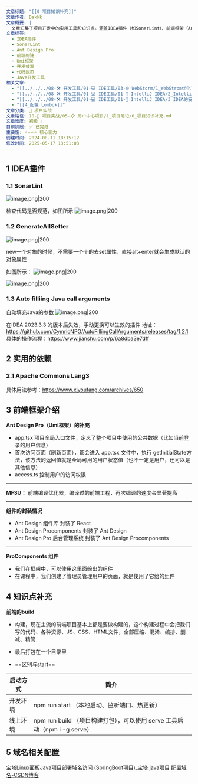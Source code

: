 ```yaml
---
文章标题: "[[0_项目知识补充]]"
文章作者: Dakkk
文章概要: |
  文章汇集了项目开发中的实用工具和知识点。涵盖IDEA插件（如SonarLint）、前端框架（Ant Design Pro、Umi），以及前端构建与启动的区别，旨在提升开发效率和代码质量。
文章标签:
  - IDEA插件
  - SonarLint
  - Ant Design Pro
  - 前端构建
  - Umi框架
  - 开发效率
  - 代码规范
  - Java开发工具
相关文章:
  - "[[../../../08-🛠️ 开发工具/01-💻 IDE工具/03-🌐 WebStorm/1_WebStrom优化]]"
  - "[[../../../08-🛠️ 开发工具/01-💻 IDE工具/01-🧠 IntelliJ IDEA/2_IntelliJ IDEA 常用快捷键一览表]]"
  - "[[../../../08-🛠️ 开发工具/01-💻 IDE工具/01-🧠 IntelliJ IDEA/3_IDEA的安装与使用（下）]]"
  - "[[4_配置 Lombok]]"
文章分类: 🚀 项目实战
文章路径: 10-🚀 项目实战/05-📋 用户中心项目/1_项目笔记/0_项目知识补充.md
文章难度: 初级 💧
目前阶段: ✅ 已完成
重要性: ⭐⭐⭐⭐ 核心能力
创建时间: 2024-08-11 18:15:12
修改时间: 2025-05-17 13:51:03
---
```


## 1 IDEA插件

### 1.1 SonarLint

![image.png|200](https://my-obsidian-image.oss-cn-guangzhou.aliyuncs.com/2024/04/64aca182d80d939d19e6f118c807d38e.png)

检查代码是否规范，如图所示
![image.png|200](https://my-obsidian-image.oss-cn-guangzhou.aliyuncs.com/2024/04/fb9c2779fda83477d5e6963f545e4cba.png)

### 1.2 GenerateAllSetter

![image.png|200](https://my-obsidian-image.oss-cn-guangzhou.aliyuncs.com/2024/04/0c86c99c153bc203308cb86b4ac00b2a.png)

new一个对象的时候，不需要一个个的去set属性，直接alt+enter就会生成默认的对象属性

如图所示：
![image.png|200](https://my-obsidian-image.oss-cn-guangzhou.aliyuncs.com/2024/04/0f45ddb4403acf19b78f032a88245e1b.png)

![image.png|200](https://my-obsidian-image.oss-cn-guangzhou.aliyuncs.com/2024/04/ffae264cd36cd486e494cf3f4f170690.png)

### 1.3 Auto filliing Java call arguments

自动填充Java的参数
![image.png|200](https://my-obsidian-image.oss-cn-guangzhou.aliyuncs.com/2024/04/971a7412b9afaf76f4b2b48142ac802f.png)

在IDEA 2023.3.3 的版本后失效，手动更换可以生效的插件
地址：https://github.com/CymricNPG/AutoFillingCallArguments/releases/tag/1.2.1
具体的操作流程：https://www.jianshu.com/p/6a8dba3e7dff
## 2 实用的依赖

### 2.1 Apache Commons Lang3

具体用法参考：https://www.xiyoufang.com/archives/650


## 3 前端框架介绍

**Ant Design Pro（Umi框架）的补充**
- app.tsx 项目全局入口文件，定义了整个项目中使用的公共数据（比如当前登录的用户信息）
- 首次访问页面（刷新页面），都会进入 app.tsx 文件中，执行 getInitialState方法，该方法的返回值就是全局可用的用户状态值（也不一定是用户，还可以是其他信息）
- access.ts 控制用户的访问权限

---

**MFSU：** 前端编译优化器，编译过的前端工程，再次编译的速度会显著提高

---

**组件的封装情况**
- Ant Design 组件库 封装了 React
- Ant Design Procomponents 封装了 Ant Design
- Ant Design Pro 后台管理系统 封装了 Ant Design Procomponents

--- 

**ProComponents 组件**
- 我们在框架中，可以使用这里面给出的组件
- 在课程中，我们创建了管理员管理用户的页面，就是使用了它给的组件

## 4 知识点补充

**前端的build**
- 构建，现在主流的前端项目基本上都是要做构建的，这个构建过程中会把我们写的代码、各种资源、JS、CSS、HTML文件，全部压缩、混淆、编排、删减、精简
- 最后打包在一个目录里

- ==区别与start==

| 启动方式 | 简介                                                     |
| ---- | ------------------------------------------------------ |
| 开发环境 | npm run start （本地启动、监听端口、热更新）                          |
| 线上环境 | npm run build （项目构建打包），可以使用 serve 工具启动（npm i -g serve） |

## 5 域名相关配置

[宝塔Linux面板Java项目部署域名访问 (SpringBoot项目)_宝塔 java项目 配置域名-CSDN博客](https://blog.csdn.net/weixin_43652507/article/details/132076705)